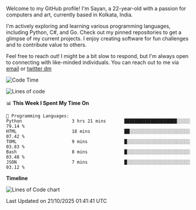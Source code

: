 Welcome to my GitHub profile! I'm Sayan, a 22-year-old with a passion for computers and art, currently based in Kolkata, India.

I'm actively exploring and learning various programming languages, including Python, C#, and Go. Check out my pinned repositories to get a glimpse of my current projects. I enjoy creating software for fun challenges and to contribute value to others.

Feel free to reach out! I might be a bit slow to respond, but I'm always open to connecting with like-minded individuals. You can reach out to me via [email](mailto:me@sayanbiswas.in) or [twitter dm](https://twitter.com/TheDankDel)

<!--START_SECTION:waka-->
![Code Time](http://img.shields.io/badge/Code%20Time-2%2C392%20hrs%2039%20mins-blue)

![Lines of code](https://img.shields.io/badge/From%20Hello%20World%20I%27ve%20Written-20.1%20million%20lines%20of%20code-blue)

📊 **This Week I Spent My Time On** 

```text
💬 Programming Languages: 
Python                   3 hrs 21 mins       ████████████████████░░░░░   79.14 % 
HTML                     18 mins             ██░░░░░░░░░░░░░░░░░░░░░░░   07.42 % 
TOML                     9 mins              █░░░░░░░░░░░░░░░░░░░░░░░░   03.83 % 
Bash                     8 mins              █░░░░░░░░░░░░░░░░░░░░░░░░   03.48 % 
JSON                     7 mins              █░░░░░░░░░░░░░░░░░░░░░░░░   03.12 % 
```

**Timeline**

![Lines of Code chart](https://raw.githubusercontent.com/Dank-del/Dank-del/main/assets/bar_graph.png)


 Last Updated on 21/10/2025 01:41:41 UTC
<!--END_SECTION:waka-->
